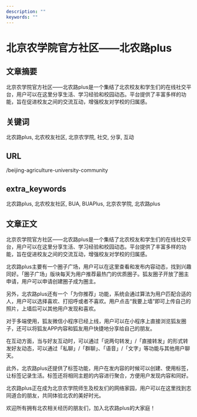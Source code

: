 ```yaml
---
description: ""
keywords: ""
---
```

# 北京农学院官方社区——北农路plus

## 文章摘要
北京农学院官方社区——北农路plus是一个集结了北农校友和学生们的在线社交平台，用户可以在这里分享生活、学习经验和校园动态。平台提供了丰富多样的功能，旨在促进校友之间的交流互动，增强校友对学校的归属感。

## 关键词
北农路plus, 北农校友社区, 北京农学院, 社交, 分享, 互动

## URL
/beijing-agriculture-university-community

## extra_keywords
北农路plus, 北农校友社区, BUA, BUAPlus, 北京农学院, 北农路plus

## 文章正文
北京农学院官方社区——北农路plus是一个集结了北农校友和学生们的在线社交平台，用户可以在这里分享生活、学习经验和校园动态。平台提供了丰富多样的功能，旨在促进校友之间的交流互动，增强校友对学校的归属感。

北农路plus主要有一个圈子广场，用户可以在这里查看和发布内容动态，找到兴趣同好。「圈子广场」版块每天为用户推荐最热门的优质圈子。狐友圈子开放了圈主申请，用户可以申请创建圈子成为圈主。

另外，北农路plus还有一个「为你推荐」功能，系统会通过算法为用户匹配合适的人，用户可以选择喜欢、打招呼或者不喜欢。用户点击“我要上墙”即可上传自己的照片，上墙后可以其他用户发现和喜欢。

对于多端使用，狐友微信小程序已经上线，用户可以在小程序上直接浏览狐友圈子，还可以将狐友APP内容和狐友用户快捷地分享给自己的朋友。

在互动方面，当与好友互动时，可以通过「说两句转发」/「直接转发」的形式转发好友动态，可以通过「私聊」/「群聊」、「语音」/「文字」等功能与其他用户聊天。

此外，北农路plus还提供了标签功能，用户在发内容的时候可以创建、使用标签，让标签记录生活。标签还将相同主题的内容进行聚合，方便用户发现内容和同好。

北农路plus正在成为北京农学院师生及校友们的网络家园，用户可以在这里找到志同道合的朋友，共同体验北农的美好时光。

欢迎所有拥有北农相关经历的朋友们，加入北农路plus的大家庭！

